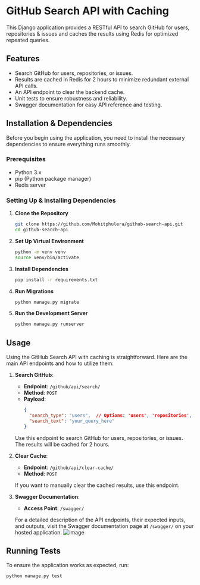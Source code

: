 # GitHub Search API with Caching

This Django application provides a RESTful API to search GitHub for users, repositories & issues and caches the results using Redis for optimized repeated queries.

## Features

- Search GitHub for users, repositories, or issues.
- Results are cached in Redis for 2 hours to minimize redundant external API calls.
- An API endpoint to clear the backend cache.
- Unit tests to ensure robustness and reliability.
- Swagger documentation for easy API reference and testing.

## Installation & Dependencies

Before you begin using the application, you need to install the necessary dependencies to ensure everything runs smoothly.

### Prerequisites

- Python 3.x
- pip (Python package manager)
- Redis server

### Setting Up & Installing Dependencies

1. **Clone the Repository**

   ```bash
   git clone https://github.com/Mohitphulera/github-search-api.git
   cd github-search-api

2. **Set Up Virtual Environment**

   ```bash
   python -m venv venv
   source venv/bin/activate

3. **Install Dependencies**

   ```bash
   pip install -r requirements.txt

4. **Run Migrations**

   ```bash
   python manage.py migrate

5. **Run the Development Server**

   ```bash
   python manage.py runserver


## Usage

Using the GitHub Search API with caching is straightforward. Here are the main API endpoints and how to utilize them:

1. **Search GitHub**:
   - **Endpoint**: `/github/api/search/`
   - **Method**: `POST`
   - **Payload**:
     ```json
     {
       "search_type": "users",  // Options: 'users', 'repositories', or 'issues'
       "search_text": "your_query_here"
     }
     ```
   Use this endpoint to search GitHub for users, repositories, or issues. The results will be cached for 2 hours.

2. **Clear Cache**:
   - **Endpoint**: `/github/api/clear-cache/`
   - **Method**: `POST`
   
   If you want to manually clear the cached results, use this endpoint.

3. **Swagger Documentation**:
   - **Access Point**: `/swagger/`

   For a detailed description of the API endpoints, their expected inputs, and outputs, visit the Swagger documentation page at `/swagger/` on your hosted application.
   ![image](https://github.com/Mohitphulera/github-search-api/assets/30733552/e1ae0eff-763b-4e01-afb1-765b9ac77901)


## Running Tests

To ensure the application works as expected, run:

```bash
python manage.py test

